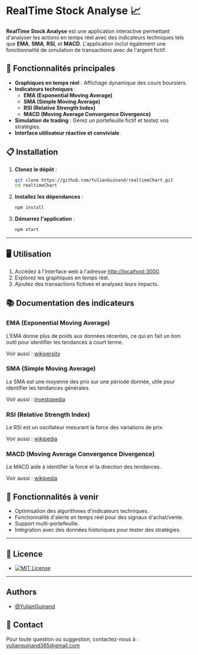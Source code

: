 # RealTime Stock Analyse 📈

**RealTime Stock Analyse** est une application interactive permettant d'analyser les actions en temps réel avec des indicateurs techniques tels que **EMA**, **SMA**, **RSI**, et **MACD**. L'application inclut également une fonctionnalité de simulation de transactions avec de l'argent fictif.
## 🚀 Fonctionnalités principales

- **Graphiques en temps réel** : Affichage dynamique des cours boursiers.
- **Indicateurs techniques** :
  - **EMA (Exponential Moving Average)**  
  - **SMA (Simple Moving Average)**  
  - **RSI (Relative Strength Index)**  
  - **MACD (Moving Average Convergence Divergence)**  
- **Simulation de trading** : Gérez un portefeuille fictif et testez vos stratégies.
- **Interface utilisateur réactive et conviviale**.
## 📋 Installation

1. **Clonez le dépôt** :
   ```bash
   git clone https://github.com/YulianGuinand/realtimeChart.git
   cd realtimeChart
   ```

2. **Installez les dépendances** :
   ```bash
   npm install
   ```

3. **Démarrez l'application** :
   ```bash
   npm start
   ```
---
## 🖥️ Utilisation

1. Accédez à l'interface web à l'adresse [http://localhost:3000](http://localhost:5500).  
2. Explorez les graphiques en temps réel.  
3. Ajoutez des transactions fictives et analysez leurs impacts.  
## 📚 Documentation des indicateurs

### EMA (Exponential Moving Average)
L'EMA donne plus de poids aux données récentes, ce qui en fait un bon outil pour identifier les tendances à court terme.

Voir aussi : [wikiversity](https://en.wikiversity.org/wiki/Moving_Average/Exponential)

### SMA (Simple Moving Average)
Le SMA est une moyenne des prix sur une période donnée, utile pour identifier les tendances générales.

Voir aussi : [investopedia](https://www.investopedia.com/terms/s/sma.asp)

### RSI (Relative Strength Index)
Le RSI est un oscillateur mesurant la force des variations de prix.

Voir aussi : [wikipedia](https://fr.wikipedia.org/wiki/Relative_strength_index)
### MACD (Moving Average Convergence Divergence)
Le MACD aide à identifier la force et la direction des tendances.

Voir aussi : [wikipedia](https://en.wikipedia.org/wiki/MACD)

## 🌟 Fonctionnalités à venir

- Optimisation des algorithmes d'indicateurs techniques.  
- Fonctionnalité d'alerte en temps réel pour des signaux d'achat/vente.  
- Support multi-portefeuille.  
- Intégration avec des données historiques pour tester des stratégies.  

---
## 📜 Licence

- [![MIT License](https://img.shields.io/badge/License-MIT-green.svg)](https://github.com/YulianGuinand/realtimeChart/blob/main/LICENSE.txt)
---
## Authors

- [@YulianGuinand](https://github.com/YulianGuinand)


## 📧 Contact

Pour toute question ou suggestion, contactez-nous à : yulianguinand365@gmail.com

